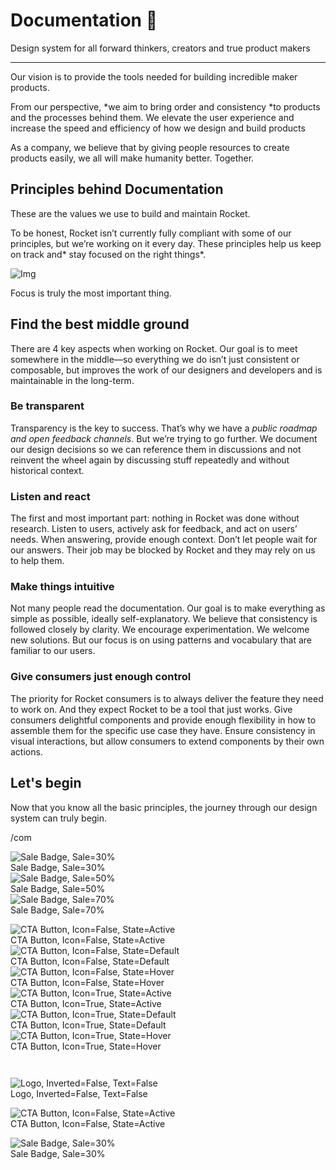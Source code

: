
# Documentation 🚀

Design system for all forward thinkers, creators and true product makers

---

Our vision is to provide the tools needed for building incredible maker products.

From our perspective, *we aim to bring order and consistency *to products and the processes behind them. We elevate the user experience and increase the speed and efficiency of how we design and build products

As a company, we believe that by giving people resources to create products easily, we all will make humanity better. Together.

## Principles behind Documentation

These are the values we use to build and maintain Rocket.

To be honest, Rocket isn’t currently fully compliant with some of our principles, but we’re working on it every day. These principles help us keep on track and* stay focused on the right things*.

![Img](https://studio-assets.supernova.io/design-systems/14533/9289758a-6300-472a-bbc6-a57098081abf.jpeg)

Focus is truly the most important thing.

## Find the best middle ground

There are 4 key aspects when working on Rocket. Our goal is to meet somewhere in the middle—so everything we do isn’t just consistent or composable, but improves the work of our designers and developers and is maintainable in the long-term.

### Be transparent

Transparency is the key to success. That’s why we have a *public roadmap and open feedback channels*. But we’re trying to go further. We document our design decisions so we can reference them in discussions and not reinvent the wheel again by discussing stuff repeatedly and without historical context.

### Listen and react

The first and most important part: nothing in Rocket was done without research. Listen to users, actively ask for feedback, and act on users’ needs. When answering, provide enough context. Don’t let people wait for our answers. Their job may be blocked by Rocket and they may rely on us to help them.

### Make things intuitive

Not many people read the documentation. Our goal is to make everything as simple as possible, ideally self-explanatory. We believe that consistency is followed closely by clarity. We encourage experimentation. We welcome new solutions. But our focus is on using patterns and vocabulary that are familiar to our users.

### Give consumers just enough control

The priority for Rocket consumers is to always deliver the feature they need to work on. And they expect Rocket to be a tool that just works. Give consumers delightful components and provide enough flexibility in how to assemble them for the specific use case they have. Ensure consistency in visual interactions, but allow consumers to extend components by their own actions.

## Let's begin

Now that you know all the basic principles, the journey through our design system can truly begin.

/com

  
![Sale Badge, Sale=30%](https://studio-assets.supernova.io/design-systems/14533/23f7753f-3e95-482a-962c-b7a77323b9be.png)  
Sale Badge, Sale=30%  
![Sale Badge, Sale=50%](https://studio-assets.supernova.io/design-systems/14533/5d09341e-7676-448a-bd6b-4c611908119e.png)  
Sale Badge, Sale=50%  
![Sale Badge, Sale=70%](https://studio-assets.supernova.io/design-systems/14533/dceb2d63-4178-44b1-b34e-d178149434c8.png)  
Sale Badge, Sale=70%  


  
![CTA Button, Icon=False, State=Active](https://studio-assets.supernova.io/design-systems/14533/aa4d489f-59e9-4523-bf1c-f01b8c926b4d.png)  
CTA Button, Icon=False, State=Active  
![CTA Button, Icon=False, State=Default](https://studio-assets.supernova.io/design-systems/14533/3d929d46-da22-4fbf-81d5-6aa807faf887.png)  
CTA Button, Icon=False, State=Default  
![CTA Button, Icon=False, State=Hover](https://studio-assets.supernova.io/design-systems/14533/dd37476e-580d-4310-ae54-d81f00142671.png)  
CTA Button, Icon=False, State=Hover  
![CTA Button, Icon=True, State=Active](https://studio-assets.supernova.io/design-systems/14533/66186e99-e59d-41c8-92ef-fd30ccda6fba.png)  
CTA Button, Icon=True, State=Active  
![CTA Button, Icon=True, State=Default](https://studio-assets.supernova.io/design-systems/14533/0e726414-4d5c-4f8e-b58b-30e7b9679110.png)  
CTA Button, Icon=True, State=Default  
![CTA Button, Icon=True, State=Hover](https://studio-assets.supernova.io/design-systems/14533/f3a02211-deb9-429f-8353-cc655ee07e84.png)  
CTA Button, Icon=True, State=Hover  


```javascript  
  
```

  
![Logo, Inverted=False, Text=False](https://studio-assets.supernova.io/design-systems/14533/ad7655ce-b7e9-49f5-8407-2b10b4b7a6c4.png)  
Logo, Inverted=False, Text=False  


  
  


  
![CTA Button, Icon=False, State=Active](https://studio-assets.supernova.io/design-systems/14533/aa4d489f-59e9-4523-bf1c-f01b8c926b4d.png)  
CTA Button, Icon=False, State=Active  


  
![Sale Badge, Sale=30%](https://studio-assets.supernova.io/design-systems/14533/23f7753f-3e95-482a-962c-b7a77323b9be.png)  
Sale Badge, Sale=30%  
